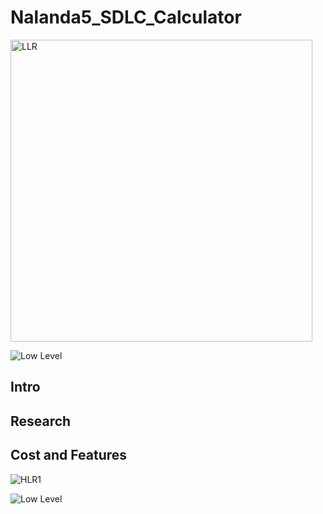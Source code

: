 # Nalanda5_SDLC_Calculator
<img width="483" alt="LLR" src="https://user-images.githubusercontent.com/78857426/107847448-acf26c00-6e11-11eb-9ce8-88874edd6d91.PNG">

![Low Level](https://user-images.githubusercontent.com/78864900/107901879-d8d53500-6f6a-11eb-9a58-e8059bb4f001.PNG)



## Intro

## Research

## Cost and Features

![HLR1](https://user-images.githubusercontent.com/78871909/107847786-913c9500-6e14-11eb-9966-420e633043fd.PNG)

![Low Level](https://user-images.githubusercontent.com/78864900/107847904-6e5eb080-6e15-11eb-9057-71b8becb27ed.PNG)
